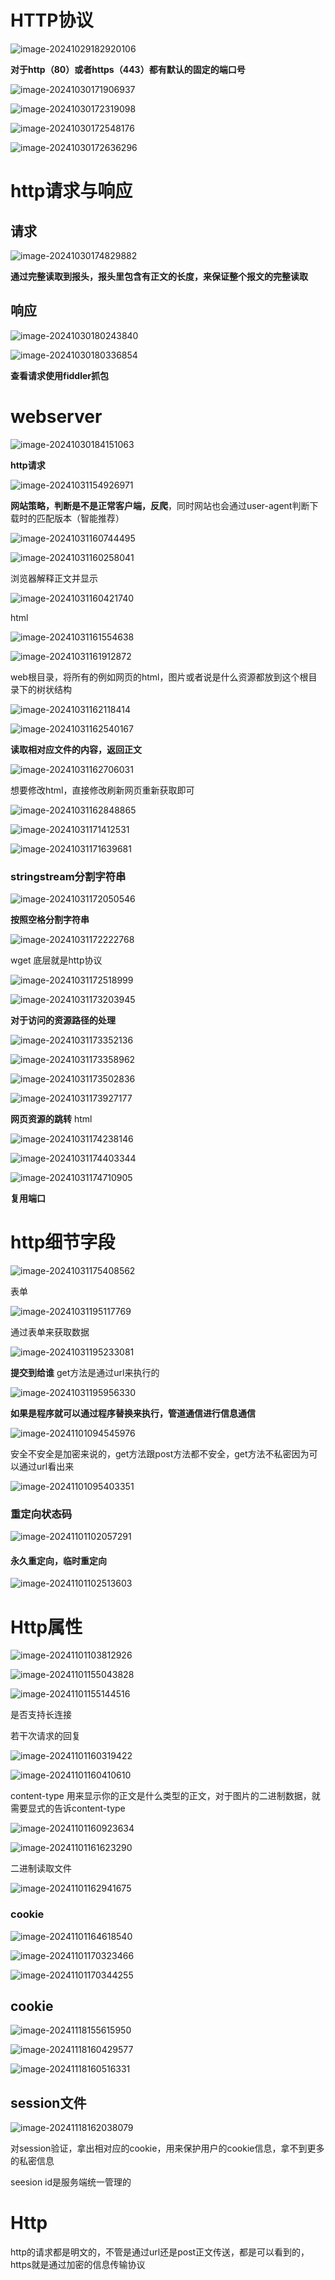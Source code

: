 # HTTP协议

![image-20241029182920106](D:\code\study\notes_stu\c++_note\picture\image-20241029182920106.png)

**对于http（80）或者https（443）都有默认的固定的端口号**

![image-20241030171906937](D:\code\study\notes_stu\c++_note\picture\image-20241030171906937.png)

![image-20241030172319098](D:\code\study\notes_stu\c++_note\picture\image-20241030172319098.png)

![image-20241030172548176](D:\code\study\notes_stu\c++_note\picture\image-20241030172548176.png)

![image-20241030172636296](D:\code\study\notes_stu\c++_note\picture\image-20241030172636296.png)

# http请求与响应

## 请求

![image-20241030174829882](D:\code\study\notes_stu\c++_note\picture\image-20241030174829882.png)

**通过完整读取到报头，报头里包含有正文的长度，来保证整个报文的完整读取**

## 响应

![image-20241030180243840](D:\code\study\notes_stu\c++_note\picture\image-20241030180243840.png)

![image-20241030180336854](D:\code\study\notes_stu\c++_note\picture\image-20241030180336854.png)

**查看请求使用fiddler抓包**

# webserver

![image-20241030184151063](D:\code\study\notes_stu\c++_note\picture\image-20241030184151063.png)

**http请求**

![image-20241031154926971](D:\code\study\notes_stu\c++_note\picture\image-20241031154926971.png)

**网站策略，判断是不是正常客户端，反爬**，同时网站也会通过user-agent判断下载时的匹配版本（智能推荐）

![image-20241031160744495](D:\code\study\notes_stu\c++_note\picture\image-20241031160744495.png)

![image-20241031160258041](D:\code\study\notes_stu\c++_note\picture\image-20241031160258041.png)

浏览器解释正文并显示

![image-20241031160421740](D:\code\study\notes_stu\c++_note\picture\image-20241031160421740.png)

html

![image-20241031161554638](D:\code\study\notes_stu\c++_note\picture\image-20241031161554638.png)

![image-20241031161912872](D:\code\study\notes_stu\c++_note\picture\image-20241031161912872.png)

web根目录，将所有的例如网页的html，图片或者说是什么资源都放到这个根目录下的树状结构

![image-20241031162118414](D:\code\study\notes_stu\c++_note\picture\image-20241031162118414.png)

![image-20241031162540167](D:\code\study\notes_stu\c++_note\picture\image-20241031162540167.png)

**读取相对应文件的内容，返回正文**

![image-20241031162706031](D:\code\study\notes_stu\c++_note\picture\image-20241031162706031.png)

想要修改html，直接修改刷新网页重新获取即可

![image-20241031162848865](D:\code\study\notes_stu\c++_note\picture\image-20241031162848865.png)

![image-20241031171412531](D:\code\study\notes_stu\c++_note\picture\image-20241031171412531.png)

![image-20241031171639681](D:\code\study\notes_stu\c++_note\picture\image-20241031171639681.png)

### stringstream分割字符串

![image-20241031172050546](D:\code\study\notes_stu\c++_note\picture\image-20241031172050546.png)

**按照空格分割字符串**

![image-20241031172222768](D:\code\study\notes_stu\c++_note\picture\image-20241031172222768.png)

wget 底层就是http协议

![image-20241031172518999](D:\code\study\notes_stu\c++_note\picture\image-20241031172518999.png)

![image-20241031173203945](D:\code\study\notes_stu\c++_note\picture\image-20241031173203945.png)

**对于访问的资源路径的处理**

![image-20241031173352136](D:\code\study\notes_stu\c++_note\picture\image-20241031173352136.png)

![image-20241031173358962](D:\code\study\notes_stu\c++_note\picture\image-20241031173358962.png)

![image-20241031173502836](D:\code\study\notes_stu\c++_note\picture\image-20241031173502836.png)

![image-20241031173927177](D:\code\study\notes_stu\c++_note\picture\image-20241031173927177.png)

**网页资源的跳转** html

![image-20241031174238146](D:\code\study\notes_stu\c++_note\picture\image-20241031174238146.png)

![image-20241031174403344](D:\code\study\notes_stu\c++_note\picture\image-20241031174403344.png)

![image-20241031174710905](D:\code\study\notes_stu\c++_note\picture\image-20241031174710905.png)

**复用端口**

# http细节字段

![image-20241031175408562](D:\code\study\notes_stu\c++_note\picture\image-20241031175408562.png)

表单

![image-20241031195117769](D:\code\study\notes_stu\c++_note\picture\image-20241031195117769.png)

通过表单来获取数据

![image-20241031195233081](D:\code\study\notes_stu\c++_note\picture\image-20241031195233081.png)

**提交到给谁**   get方法是通过url来执行的

![image-20241031195956330](D:\code\study\notes_stu\c++_note\picture\image-20241031195956330.png)

**如果是程序就可以通过程序替换来执行，管道通信进行信息通信**

![image-20241101094545976](D:\code\study\notes_stu\c++_note\picture\image-20241101094545976.png)

安全不安全是加密来说的，get方法跟post方法都不安全，get方法不私密因为可以通过url看出来

![image-20241101095403351](D:\code\study\notes_stu\c++_note\picture\image-20241101095403351.png)

### 重定向状态码

![image-20241101102057291](D:\code\study\notes_stu\c++_note\picture\image-20241101102057291.png)

#### 永久重定向，临时重定向

![image-20241101102513603](D:\code\study\notes_stu\c++_note\picture\image-20241101102513603.png)

# Http属性

![image-20241101103812926](D:\code\study\notes_stu\c++_note\picture\image-20241101103812926.png)

![image-20241101155043828](D:\code\study\notes_stu\c++_note\picture\image-20241101155043828.png)

![image-20241101155144516](D:\code\study\notes_stu\c++_note\picture\image-20241101155144516.png)

是否支持长连接  

若干次请求的回复

![image-20241101160319422](D:\code\study\notes_stu\c++_note\picture\image-20241101160319422.png)

![image-20241101160410610](D:\code\study\notes_stu\c++_note\picture\image-20241101160410610.png)

content-type 用来显示你的正文是什么类型的正文，对于图片的二进制数据，就需要显式的告诉content-type

![image-20241101160923634](D:\code\study\notes_stu\c++_note\picture\image-20241101160923634.png)

![image-20241101161623290](D:\code\study\notes_stu\c++_note\picture\image-20241101161623290.png)

二进制读取文件

![image-20241101162941675](D:\code\study\notes_stu\c++_note\picture\image-20241101162941675.png)

### cookie

![image-20241101164618540](D:\code\study\notes_stu\c++_note\picture\image-20241101164618540.png)

![image-20241101170323466](D:\code\study\notes_stu\c++_note\picture\image-20241101170323466.png)

![image-20241101170344255](D:\code\study\notes_stu\c++_note\picture\image-20241101170344255.png)

## cookie

![image-20241118155615950](D:\code\study\notes_stu\c++_note\picture\image-20241118155615950.png)

![image-20241118160429577](D:\code\study\notes_stu\c++_note\picture\image-20241118160429577.png)

![image-20241118160516331](D:\code\study\notes_stu\c++_note\picture\image-20241118160516331.png)

## session文件

![image-20241118162038079](D:\code\study\notes_stu\c++_note\picture\image-20241118162038079.png)

对session验证，拿出相对应的cookie，用来保护用户的cookie信息，拿不到更多的私密信息

seesion id是服务端统一管理的

# Http

http的请求都是明文的，不管是通过url还是post正文传送，都是可以看到的，https就是通过加密的信息传输协议